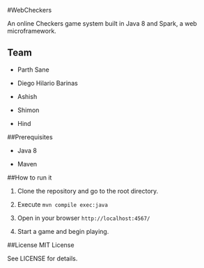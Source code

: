 #WebCheckers

An online Checkers game system built in Java 8 and Spark, a web
microframework.

## Team

- Parth Sane

- Diego Hilario Barinas

- Ashish

- Shimon

- Hind


##Prerequisites

- Java 8

- Maven


##How to run it

1. Clone the repository and go to the root directory.

2. Execute `mvn compile exec:java`

3. Open in your browser `http://localhost:4567/`

4. Start a game and begin playing.


##License
MIT License

See LICENSE for details.
